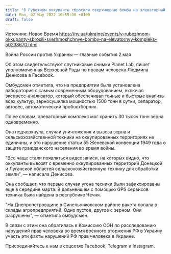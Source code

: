 ```yaml
---
title: "В Рубежном оккупанты сбросили сверхмощные бомбы на элеваторный комплекс — Денисова"
date: Mon, 02 May 2022 16:55:00 +0300
draft: false
---
```

Источник: Новое Время https://nv.ua/ukraine/events/v-rubezhnom-okkupanty-sbrosili-sverhmoshchnye-bomby-na-elevatornyy-kompleks-50238670.html


Война России против Украины — главные события 2 мая

 Об этом свидетельствуют спутниковые снимки Planet Lab, пишет уполномоченная Верховной Рады по правам человека Людмила Денисова в Facebook.

 Омбудсмен отметила, что на предприятии была установлена лаборатория с самым современным оборудованием, включая экспресс-анализатор, который обеспечивал точные и быстрые анализы всех культур, зерносушилка мощностью 1500 тонн в сутки, сепаратор, автовес, автоматический пробоотборник.

 По ее словам, элеваторный комплекс мог хранить 30 тысяч тонн зерна одновременно.

 Она подчеркнула, случаи уничтожения и вывоза зерна и сельскохозяйственной техники на оккупированных территориях не единичны, и это нарушение статьи 55 Женевской конвенции 1949 года о защите гражданского населения во время войны.

 "Все чаще стали появляться видеозаписи, на которых видно, что оккупанты вывозят с временно оккупированных территорий Донецкой и Луганской областей сельскохозяйственную технику для обработки земли", — написала Денисова.

 Она сообщает, что первые случаи угона техники были зафиксированы еще в середине марта. В дальнейшем с помощью GPS сервисов техника была найдена в республике Чечня.

 "На Днепропетровщине в Синельниковском районе ракета попала в склады агропредприятий. Одно пустое, другое с зерном. Они разрушены", — отметила омбудсмен.

 В связи с этим она обратилась в Комиссию ООН по расследованию нарушений прав человека во время военного вторжения РФ в Украину учесть эти факты нарушений РФ прав человека в Украине.

Присоединяйтесь к нам в соцсетях Facebook, Telegram и Instagram.
